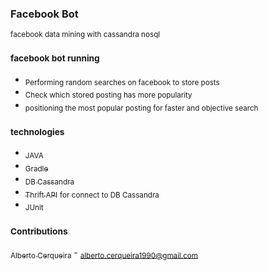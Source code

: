 ### Facebook Bot
<sub>facebook data mining with cassandra nosql</sub>

### <sub>facebook bot running</sub>
- <sub>Performing random searches on facebook to store posts</sub>  
- <sub>Check which stored posting has more popularity</sub>
- <sub>positioning the most popular posting for faster and objective search</sub>

### <sub>technologies</sub>
- <sub>JAVA</sub>
- [<sub>Gradle</sub>](https://gradle.org/ "Gradle")
- [<sub>DB Cassandra</sub>](http://www.datastax.com/download "DB Cassandra")
- [<sub>Thrift API</sub>](https://thrift.apache.org/ "Thrift API") <sub>for connect to DB Cassandra</sub>
- <sub>JUnit</sub>

### <sub>Contributions</sub>
[<sub>Alberto Cerqueira</sub>](https://github.com/albertocerqueira/ "Alberto Cerqueira") - <sub>alberto.cerqueira1990@gmail.com</sub>  
